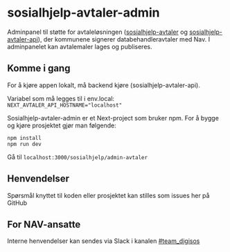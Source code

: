 # sosialhjelp-avtaler-admin

Adminpanel til støtte for avtaleløsningen ([sosialhjelp-avtaler](https://github.com/navikt/sosialhjelp-avtaler) og [sosialhjelp-avtaler-api](https://github.com/navikt/sosialhjelp-avtaler-api)), der kommunene signerer databehandleravtaler med Nav. I adminpanelet kan avtalemaler lages og publiseres.

## Komme i gang

For å kjøre appen lokalt, må backend kjøre (sosialhjelp-avtaler-api).

Variabel som må legges til i env.local:
`NEXT_AVTALER_API_HOSTNAME="localhost"`

Sosialhjelp-avtaler-admin er et Next-project som bruker npm. For å bygge og kjøre prosjektet gjør man følgende:

```
npm install
npm run dev
```

Gå til `localhost:3000/sosialhjelp/admin-avtaler`

## Henvendelser

Spørsmål knyttet til koden eller prosjektet kan stilles som issues her på GitHub

## For NAV-ansatte

Interne henvendelser kan sendes via Slack i kanalen [#team_digisos](https://app.slack.com/client/T5LNAMWNA/C6LDFTJP2)
